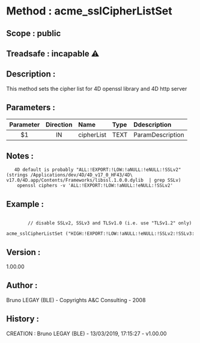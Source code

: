 ﻿# **Method :** acme_sslCipherListSet
## **Scope :** public
## **Treadsafe :** incapable ⚠️ 
## **Description :** 
This method sets the cipher list for 4D openssl library and 4D http server
## **Parameters :** 
| Parameter | Direction | Name | Type | Ddescription | 
|:----:|:----:|:----|:----|:----| 
| $1 | IN | cipherList | TEXT | ParamDescription | 

## **Notes :** 

       4D default is probably "ALL:!EXPORT:!LOW:!aNULL:!eNULL:!SSLv2" (strings /Applications/dev/4D/4D_v17_0_HF43/4D\ v17.0/4D.app/Contents/Frameworks/libssl.1.0.0.dylib  | grep SSLv)
        openssl ciphers -v 'ALL:!EXPORT:!LOW:!aNULL:!eNULL:!SSLv2'
## **Example :** 
```

        // disable SSLv2, SSLv3 and TLSv1.0 (i.e. use "TLSv1.2" only)
       acme_sslCipherListSet ("HIGH:!EXPORT:!LOW:!aNULL:!eNULL:!SSLv2:!SSLv3:!TLSv1:@STRENGTH")
```
## **Version :** 
1.00.00
## **Author :** 
Bruno LEGAY (BLE) - Copyrights A&C Consulting - 2008
## **History :** 
 CREATION : Bruno LEGAY (BLE) - 13/03/2019, 17:15:27 - v1.00.00
